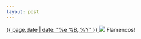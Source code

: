 ```yaml
---
layout: post
---
```


<p>
  <a href="/152">
    <time>{{ page.date | date: "%e %B, %Y" }}</time>
  </a>
  <a href="/152"><img src="{{ site.assets_url }}/152.jpg"/></a>
  <span>Flamencos!</span>
</p>
